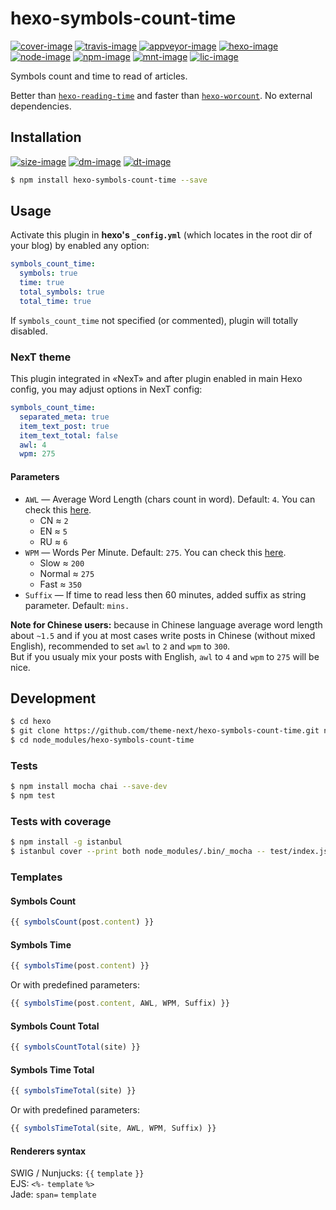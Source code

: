 <!--[cover-image]: https://coveralls.io/repos/github/theme-next/hexo-symbols-count-time/badge.svg?branch=master-->
[cover-image]: https://img.shields.io/coveralls/theme-next/hexo-symbols-count-time/master.svg
[travis-image]: https://travis-ci.org/theme-next/hexo-symbols-count-time.svg?branch=master
<!--[travis-image]: https://img.shields.io/travis/theme-next/hexo-symbols-count-time/master.svg-->
[appveyor-image]: https://ci.appveyor.com/api/projects/status/wuewa37rb7nknx31/branch/master?svg=true

[hexo-image]: https://img.shields.io/badge/hexo-%3E%3D%203.0-blue.svg
[node-image]: https://img.shields.io/node/v/hexo-symbols-count-time.svg
[dep-image]: https://david-dm.org/theme-next/hexo-symbols-count-time.svg
<!--[dep-image]: https://img.shields.io/david/theme-next/hexo-symbols-count-time.svg-->
<!--[dep-image]: https://img.shields.io/librariesio/github/theme-next/hexo-symbols-count-time.svg-->
[doc-image]: https://readthedocs.org/projects/hexo-symbols-count-time/badge/?version=latest
[rel-image]: https://img.shields.io/github/release/theme-next/hexo-symbols-count-time.svg
[size-image]: https://img.shields.io/github/size/theme-next/hexo-symbols-count-time/lib/helper.js.svg

[mnt-image]: https://img.shields.io/maintenance/yes/2018.svg
[npm-image]: https://badge.fury.io/js/hexo-symbols-count-time.svg
<!--[npm-image]: https://badge.fury.io/gh/theme-next%2Fhexo-symbols-count-time.svg-->
<!--[npm-image]: https://img.shields.io/npm/v/hexo-symbols-count-time.svg-->
[dm-image]: https://img.shields.io/npm/dm/hexo-symbols-count-time.svg
[dt-image]: https://img.shields.io/npm/dt/hexo-symbols-count-time.svg
[lic-image]: https://img.shields.io/npm/l/hexo-symbols-count-time.svg

[cover-url]: https://coveralls.io/github/theme-next/hexo-symbols-count-time?branch=master "Coverage of Tests"
[travis-url]: https://travis-ci.org/theme-next/hexo-symbols-count-time?branch=master "Travis CI [Linux]"
[appveyor-url]: https://ci.appveyor.com/project/ivan-nginx/hexo-symbols-count-time/branch/master "AppVeyor [Windows]"
[hexo-url]: https://hexo.io
[node-url]: https://nodejs.org/en/download/releases
[doc-url]: http://hexo-symbols-count-time.readthedocs.io/en/latest/?badge=latest
[npm-url]: https://www.npmjs.com/package/hexo-symbols-count-time

# hexo-symbols-count-time
[![cover-image]][cover-url]
[![travis-image]][travis-url]
[![appveyor-image]][appveyor-url]
[![hexo-image]][hexo-url]
[![node-image]][node-url]
[![npm-image]][npm-url]
[![mnt-image]](../../commits/master)
[![lic-image]](LICENSE)

Symbols count and time to read of articles.

Better than [`hexo-reading-time`](https://github.com/ierhyna/hexo-reading-time) and faster than [`hexo-worcount`](https://github.com/willin/hexo-wordcount). No external dependencies.

## Installation

[![size-image]](../../blob/master/lib/helper.js) <!--[![rel-image]](../../releases)-->
[![dm-image]][npm-url]
[![dt-image]][npm-url]

```bash
$ npm install hexo-symbols-count-time --save
```

## Usage

Activate this plugin in **hexo's `_config.yml`** (which locates in the root dir of your blog) by enabled any option:

```yml
symbols_count_time:
  symbols: true
  time: true
  total_symbols: true
  total_time: true
```

If `symbols_count_time` not specified (or commented), plugin will totally disabled.

### NexT theme

This plugin integrated in «NexT» and after plugin enabled in main Hexo config, you may adjust options in NexT config:

```yml
symbols_count_time:
  separated_meta: true
  item_text_post: true
  item_text_total: false
  awl: 4
  wpm: 275
```

#### Parameters

* `AWL` — Average Word Length (chars count in word). Default: `4`. You can check this [here](https://charactercounttool.com).
  * CN &asymp; `2`
  * EN &asymp; `5`
  * RU &asymp; `6`
* `WPM` — Words Per Minute. Default: `275`. You can check this [here](https://wordcounter.net).
  * Slow &asymp; `200`
  * Normal &asymp; `275`
  * Fast &asymp; `350`
* `Suffix` — If time to read less then 60 minutes, added suffix as string parameter. Default: `mins.`

**Note for Chinese users:** because in Chinese language average word length about `~1.5` and if you at most cases write posts in Chinese (without mixed English), recommended to set `awl` to `2` and `wpm` to `300`.\
But if you usualy mix your posts with English, `awl` to `4` and `wpm` to `275` will be nice.

## Development

```bash
$ cd hexo
$ git clone https://github.com/theme-next/hexo-symbols-count-time.git node_modules/hexo-symbols-count-time
$ cd node_modules/hexo-symbols-count-time
```

### Tests

```bash
$ npm install mocha chai --save-dev
$ npm test
```

### Tests with coverage

```bash
$ npm install -g istanbul
$ istanbul cover --print both node_modules/.bin/_mocha -- test/index.js
```

### Templates

#### Symbols Count

```js
{{ symbolsCount(post.content) }}
```

#### Symbols Time

```js
{{ symbolsTime(post.content) }}
```

Or with predefined parameters:

```js
{{ symbolsTime(post.content, AWL, WPM, Suffix) }}
```

#### Symbols Count Total

```js
{{ symbolsCountTotal(site) }}
```

#### Symbols Time Total

```js
{{ symbolsTimeTotal(site) }}
```

Or with predefined parameters:

```js
{{ symbolsTimeTotal(site, AWL, WPM, Suffix) }}
```

#### Renderers syntax

SWIG / Nunjucks: `{{` `template` `}}`\
EJS: `<%-` `template` `%>`\
Jade: `span=` `template`
